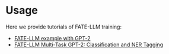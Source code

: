 # Usage
Here we provide tutorials of FATE-LLM training:

- [FATE-LLM example with GPT-2](GPT2-example.ipynb)
- [FATE-LLM Multi-Task GPT-2: Classification and NER Tagging](GPT2-multi-task.ipynb)